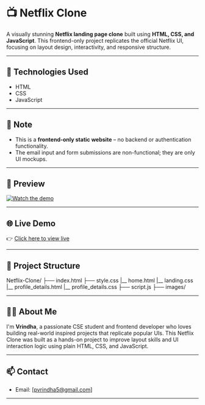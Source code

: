 # 📺 Netflix Clone

A visually stunning **Netflix landing page clone** built using **HTML, CSS, and JavaScript**. This frontend-only project replicates the official Netflix UI, focusing on layout design, interactivity, and responsive structure.

---

## 🧰 Technologies Used

- HTML 
- CSS 
- JavaScript

---

## 📌 Note

- This is a **frontend-only static website** – no backend or authentication functionality.
- The email input and form submissions are non-functional; they are only UI mockups.

---
## 📸 Preview

[![Watch the demo](https://img.youtube.com/vi/HXPMdk8nYk0/0.jpg)](https://youtu.be/HXPMdk8nYk0?si=uriubVp80SqiA04f) 


---

## 🌐 Live Demo

👉 [Click here to view live](https://vrindhap.github.io/NetflixClone/)

---

## 📁 Project Structure


Netflix-Clone/
├── index.html
├── style.css
|__ home.html
|__ landing.css
|__ profile_details.html
|__ profile_details.css
├── script.js
├── images/



---

## 🙋‍♀️ About Me

I'm **Vrindha**, a passionate CSE student and frontend developer who loves building real-world inspired projects that replicate popular UIs. This Netflix Clone was built as a hands-on project to improve layout skills and UI interaction logic using plain HTML, CSS, and JavaScript.

---

## 📫 Contact

- Email: [pvrindha5@gmail.com]

---


